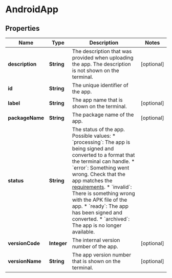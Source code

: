 

# AndroidApp


## Properties

Name | Type | Description | Notes
------------ | ------------- | ------------- | -------------
**description** | **String** | The description that was provided when uploading the app. The description is not shown on the terminal. |  [optional]
**id** | **String** | The unique identifier of the app. | 
**label** | **String** | The app name that is shown on the terminal. |  [optional]
**packageName** | **String** | The package name of the app. |  [optional]
**status** | **String** | The status of the app. Possible values:  * &#x60;processing&#x60;: The app is being signed and converted to a format that the terminal can handle. * &#x60;error&#x60;: Something went wrong. Check that the app matches the [requirements](https://docs.adyen.com/point-of-sale/android-terminals/app-requirements). * &#x60;invalid&#x60;: There is something wrong with the APK file of the app. * &#x60;ready&#x60;: The app has been signed and converted. * &#x60;archived&#x60;: The app is no longer available. | 
**versionCode** | **Integer** | The internal version number of the app. |  [optional]
**versionName** | **String** | The app version number that is shown on the terminal. |  [optional]



